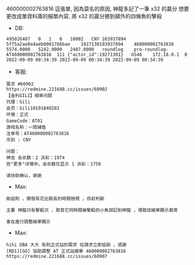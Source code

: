 460000002763816 這張單, 因為莫名的原因, 神龍多記了一筆 x32 的贏分
想要更改成單資料庫的細單內容, 將 x32 的贏分挪到額外的四條魚的擊殺

* DB:
```
495026407	0	1	0	10002	CNY	103937894	5ff5a2ae0e4aeb0001766bae	1927130103937894	460000002763816	5574.0000	5242.0000	2407.0000	roundlog	pro-roundlog-AT460000002763816	111	{"actor_id":19271301}	GS46	172.18.0.1	0	2022-09-09 00:34:39	2022-09-09 00:34:39	2022-09-09 00:34:39
```

* 客服:
```
需求 #60902
https://redmine.221688.cc/issues/60902
【金利GILI】细单问题
代理：Gili
会员：Gili10191840202
环境：正式
GameCode：AT01
游戏名称：一炮捕鱼
注单号：AT460000002763816
币别 : CNY

问题：
神龙 击杀数：2 派彩：1974
但"更多"详情中，击杀数仅显示 1 派彩：1750

请协助确认，谢谢
```

* Max:
```
剛這則 ，開發有花比較長的時間檢視 ，目前判斷

主要 神龍只有擊殺次 ，那其它同時間被擊殺的小魚誤記到神龍 ，導致該細單顯示異常

會在進行調整細單顯示
```

* Max:
```
hihi DBA 大大 有則正式站的需求 在請求立即協助 ，感謝
[RD1][GO] 協助調整 AT 正式站細單 460000002763816
https://redmine.221688.cc/issues/60907
```
